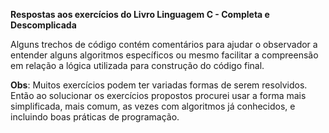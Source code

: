 <b>Respostas aos exercícios do Livro Linguagem C - Completa e Descomplicada</b>

Alguns trechos de código contém comentários para ajudar o observador a entender alguns algoritmos específicos ou mesmo facilitar a compreensão em relação a lógica
utilizada para construção do código final.

<b>Obs</b>: Muitos exercícios podem ter variadas formas de serem resolvidos. Então ao solucionar os exercícios propostos procurei usar a forma mais simplificada, mais comum, as vezes com algoritmos já conhecidos, e incluindo boas práticas de programação.
